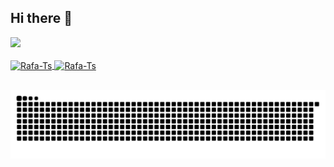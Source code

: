 ## Hi there 👋

<div>
<a href="https://github.com/anuraghazra/github-readme-stats">
  <img height=180 src="https://github-readme-stats.vercel.app/api?username=AmandaAndradeS&show_icons=true&theme=material-palenight" />
 <!-- <img height=180 src="https://github-readme-stats.vercel.app/api/top-langs?username=AmandaAndradeS&layout=compact&langs_count=8&card_width=320&theme=material-palenight" /> -->
</div>



<div style="display: inline_block"><br>
  <img align="center" alt="Rafa-Ts" height="50" width="60"<img src="https://cdn.jsdelivr.net/gh/devicons/devicon@latest/icons/mysql/mysql-original.svg" />
  <img align="center" alt="Rafa-Ts" height="50" width="60"<img src="https://cdn.jsdelivr.net/gh/devicons/devicon@latest/icons/python/python-original.svg" />
</div>

##

<picture align="center">
  <source media="(prefers-color-scheme: dark)" srcset="https://raw.githubusercontent.com/AmandaAndradeS/AmandaAndradeS/output/github-contribution-grid-snake-dark.svg">
  <source media="(prefers-color-scheme: light)" srcset="https://raw.githubusercontent.com/AmandaAndradeS/AmandaAndradeS/output/github-contribution-grid-snake-dark.svg">
  <img align="center" alt="github contribution grid snake animation" src="https://raw.githubusercontent.com/AmandaAndradeS/AmandaAndradeS/output/github-contribution-grid-snake.svg">
</picture>

